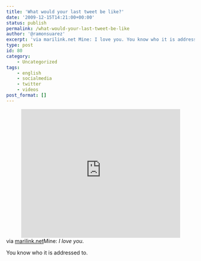 ```yaml
---
title: 'What would your last tweet be like?'
date: '2009-12-15T14:21:00+00:00'
status: publish
permalink: /what-would-your-last-tweet-be-like
author: '@ramonsuarez'
excerpt: 'via marilink.net Mine: I love you. You know who it is addressed to.'
type: post
id: 80
category:
    - Uncategorized
tags:
    - english
    - socialmedia
    - twitter
    - videos
post_format: []
---
```

<span class="embed-youtube" style="text-align:center; display: block;"><iframe allowfullscreen="true" class="youtube-player" height="344" sandbox="allow-scripts allow-same-origin allow-popups allow-presentation" src="https://www.youtube.com/embed/gFyTS5eKW9U?version=3&rel=1&showsearch=0&showinfo=1&iv_load_policy=1&fs=1&hl=en-US&autohide=2&wmode=transparent" style="border:0;" width="425"></iframe></span>via [marilink.net](http://www.marilink.net/2009/12/15/%C2%BFcual-seria-tu-ultimo-tweet/)</div>Mine: *I love you*.

You know who it is addressed to.

</div>